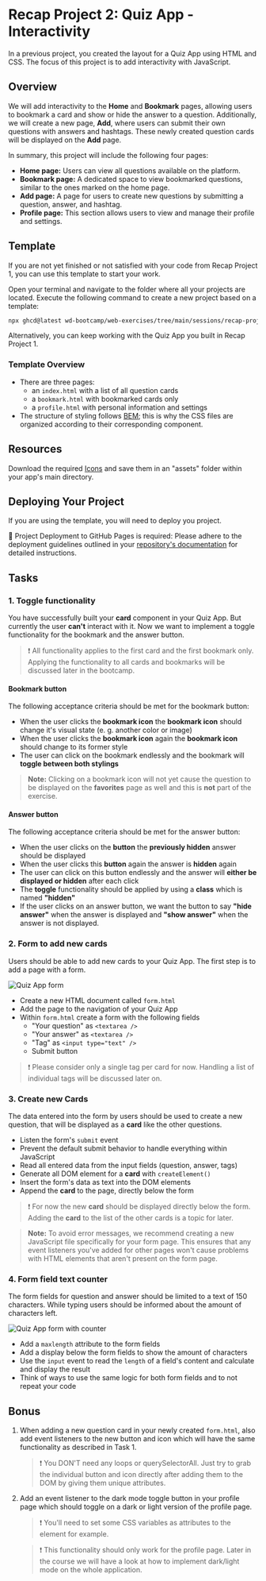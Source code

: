 # Recap Project 2: Quiz App - Interactivity

In a previous project, you created the layout for a Quiz App using HTML and CSS. The focus of this project is to add interactivity with JavaScript.

## Overview

We will add interactivity to the **Home** and **Bookmark** pages, allowing users to bookmark a card and show or hide the answer to a question. Additionally, we will create a new page, **Add**, where users can submit their own questions with answers and hashtags. These newly created question cards will be displayed on the **Add** page.

In summary, this project will include the following four pages:

- **Home page:** Users can view all questions available on the platform.
- **Bookmark page:** A dedicated space to view bookmarked questions, similar to the ones marked on the home page.
- **Add page:** A page for users to create new questions by submitting a question, answer, and hashtag.
- **Profile page:** This section allows users to view and manage their profile and settings.

## Template

If you are not yet finished or not satisfied with your code from Recap Project 1, you can use this template to start your
work.

Open your terminal and navigate to the folder where all your projects are located. Execute the following
command to create a new project based on a template:

```bash
npx ghcd@latest wd-bootcamp/web-exercises/tree/main/sessions/recap-project-2/quiz-app -i
```

Alternatively, you can keep working with the Quiz App you built in Recap Project 1.

### Template Overview

- There are three pages:
  - an `index.html` with a list of all question cards
  - a `bookmark.html` with bookmarked cards only
  - a `profile.html` with personal information and settings
- The structure of styling follows [BEM](http://getbem.com/introduction/); this is why the CSS files
  are organized according to their corresponding component.

## Resources

Download the required [Icons](https://lucide.dev/icons/) and save them in an "assets" folder within your app's main directory.

## Deploying Your Project

If you are using the template, you will need to deploy you project.

🚀 Project Deployment to GitHub Pages is required: Please adhere to the deployment guidelines outlined in your [repository's documentation](https://github.com/wd-bootcamp/cohort-template/blob/main/docs/deployment-github-pages.md) for detailed instructions.

## Tasks

### 1. Toggle functionality

You have successfully built your **card** component in your Quiz App. But currently the user
**can't** interact with it. Now we want to implement a toggle functionality for the bookmark and the
answer button.

> ❗️ All functionality applies to the first card and the first bookmark only. Applying the
> functionality to all cards and bookmarks will be discussed later in the bootcamp.

#### Bookmark button

The following acceptance criteria should be met for the bookmark button:

- When the user clicks the **bookmark icon** the **bookmark icon** should change it's visual state
  (e. g. another color or image)
- When the user clicks the **bookmark icon** again the **bookmark icon** should change to its former
  style
- The user can click on the bookmark endlessly and the bookmark will **toggle between both
  stylings**

> **Note:** Clicking on a bookmark icon will not yet cause the question to be displayed on the
> **favorites** page as well and this is **not** part of the exercise.

#### Answer button

The following acceptance criteria should be met for the answer button:

- When the user clicks on the **button** the **previously hidden** answer should be displayed
- When the user clicks this **button** again the answer is **hidden** again
- The user can click on this button endlessly and the answer will **either be displayed or hidden**
  after each click
- The **toggle** functionality should be applied by using a **class** which is named **"hidden"**
- If the user clicks on an answer button, we want the button to say **"hide answer"** when the
  answer is displayed and **"show answer"** when the answer is not displayed.

### 2. Form to add new cards

Users should be able to add new cards to your Quiz App. The first step is to add a page with a form.

![Quiz App form](./wireframes/quiz-app-form-page.png)

- Create a new HTML document called `form.html`
- Add the page to the navigation of your Quiz App
- Within `form.html` create a form with the following fields
  - "Your question" as `<textarea />`
  - "Your answer" as `<textarea />`
  - "Tag" as `<input type="text" />`
  - Submit button

> ❗️ Please consider only a single tag per card for now. Handling a list of individual tags will be
> discussed later on.

### 3. Create new Cards

The data entered into the form by users should be used to create a new question, that will be
displayed as a **card** like the other questions.

- Listen the form's `submit` event
- Prevent the default submit behavior to handle everything within JavaScript
- Read all entered data from the input fields (question, answer, tags)
- Generate all DOM element for a **card** with `createElement()`
- Insert the form's data as text into the DOM elements
- Append the **card** to the page, directly below the form

> ❗️ For now the new **card** should be displayed directly below the form. Adding the **card** to
> the list of the other cards is a topic for later.

> **Note:** To avoid error messages, we recommend creating a new JavaScript file specifically for your form page. This ensures that any event listeners you've added for other pages won't cause problems with HTML elements that aren't present on the form page.

### 4. Form field text counter

The form fields for question and answer should be limited to a text of 150 characters. While typing
users should be informed about the amount of characters left.

![Quiz App form with counter](./wireframes/quiz-app-form-page-with-counter.png)

- Add a `maxlength` attribute to the form fields
- Add a display below the form fields to show the amount of characters
- Use the `input` event to read the `length` of a field's content and calculate and display the
  result
- Think of ways to use the same logic for both form fields and to not repeat your code

## Bonus

1. When adding a new question card in your newly created `form.html`, also add event listeners to the new button and icon which will have the same functionality as described in Task 1.

   > ❗️ You DON'T need any loops or querySelectorAll. Just try to grab the individual button and icon directly after adding them to the DOM by giving them unique attributes.

2. Add an event listener to the dark mode toggle button in your profile page which should toggle on a dark or light version of the profile page.

   > ❗️ You'll need to set some CSS variables as attributes to the <body> element for example.

   > ❗️ This functionality should only work for the profile page. Later in the course we will have a look at how to implement dark/light mode on the whole application.
